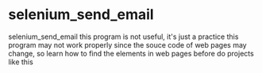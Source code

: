 # selenium_send_email
selenium_send_email
this program is not useful, it's just a practice 
this program may not work properly since the souce code of web pages may change, so learn how to find the elements in web pages before do projects like this
